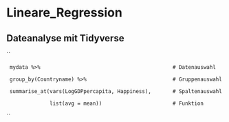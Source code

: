 # Lineare_Regression

## Dateanalyse mit Tidyverse

``
    
     mydata %>%                                           # Datenauswahl               

     group_by(Countryname) %>%                            # Gruppenauswahl
      
     summarise_at(vars(LogGDPpercapita, Happiness),       # Spaltenauswahl 
     
                  list(avg = mean))                       # Funktion  
                  
``

